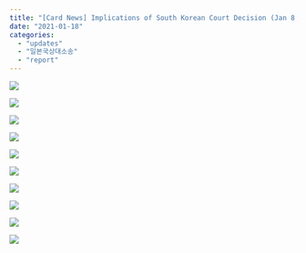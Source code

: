 ```yaml
---
title: "[Card News] Implications of South Korean Court Decision (Jan 8, 2021) on Japanese military sexual slavery victim’s lawsuit against Japanese Government"
date: "2021-01-18"
categories: 
  - "updates"
  - "일본국상대소송"
  - "report"
---
```


![](http://womenandwar.net/kr/wp-content/uploads/2021/01/카드뉴스영어_승소의미_210115_001-1024x1024.jpg)

![](http://womenandwar.net/kr/wp-content/uploads/2021/01/카드뉴스영어_승소의미_210115_002-1024x1024.jpg)

![](http://womenandwar.net/kr/wp-content/uploads/2021/01/카드뉴스영어_승소의미_210115_003-1024x1024.jpg)

![](http://womenandwar.net/kr/wp-content/uploads/2021/01/카드뉴스영어_승소의미_210115_004-1024x1024.jpg)

![](http://womenandwar.net/kr/wp-content/uploads/2021/01/카드뉴스영어_승소의미_210115_005-1024x1024.jpg)

![](http://womenandwar.net/kr/wp-content/uploads/2021/01/카드뉴스영어_승소의미_210115_006-1024x1024.jpg)

![](http://womenandwar.net/kr/wp-content/uploads/2021/01/카드뉴스영어_승소의미_210115_007-1024x1024.jpg)

![](http://womenandwar.net/kr/wp-content/uploads/2021/01/카드뉴스영어_승소의미_210115_008-1024x1024.jpg)

![](http://womenandwar.net/kr/wp-content/uploads/2021/01/카드뉴스영어_승소의미_210115_009-1024x1024.jpg)

![](http://womenandwar.net/kr/wp-content/uploads/2021/01/카드뉴스영어_승소의미_210115_010-1024x1024.jpg)
